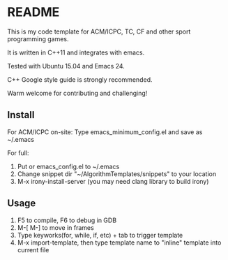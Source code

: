 README
===

This is my code template for ACM/ICPC, TC, CF and other sport programming games.

It is written in C++11 and integrates with emacs.

Tested with Ubuntu 15.04 and Emacs 24.

C++ Google style guide is strongly recommended.

Warm welcome for contributing and challenging!

## Install
For ACM/ICPC on-site: Type emacs_minimum_config.el and save as ~/.emacs

For full:

1. Put or emacs_config.el to ~/.emacs
2. Change snippet dir "~/AlgorithmTemplates/snippets" to your location
3. M-x irony-install-server (you may need clang library to build irony)

## Usage
1. F5 to compile, F6 to debug in GDB
2. M-[ M-] to move in frames
3. Type keyworks(for, while, if, etc) + tab to trigger template
4. M-x import-template, then type template name to "inline" template into current file
